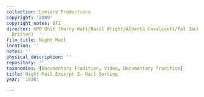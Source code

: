```yaml
---
collection: Lumiere Productions
copyright: '2009'
copyright_notes: BFI
director: GPO Unit (Harry Watt/Basil Wright/Alberto Cavalcanti/Pat Jackson/W.H. Auden/Benjamin
  Britten)
film_title: Night Mail
location: ''
notes: ''
physical_description: ''
repository: ''
taxonomies: [Documentary Tradition, Video, Documentary Tradition]
title: Night Mail Excerpt 2- Mail Sorting
year: '1936'

---
```

